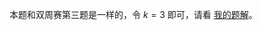 本题和双周赛第三题是一样的，令 $k=3$ 即可，请看 [我的题解](https://leetcode.cn/problems/alternating-groups-ii/solution/jian-ji-xie-fa-pythonjavacgo-by-endlessc-fzva/)。
